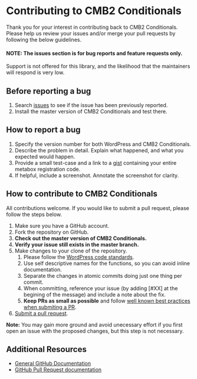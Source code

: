 # Contributing to CMB2 Conditionals

Thank you for your interest in contributing back to CMB2 Conditionals. Please help us review your issues and/or merge your pull requests by following the below guidelines.

#### NOTE: The issues section is for bug reports and feature requests only.
Support is not offered for this library, and the likelihood that the maintainers will respond is very low.

Before reporting a bug
---
1. Search [issues](https://github.com/jcchavezs/cmb2-conditionals/issues) to see if the issue has been previously reported.
2. Install the master version of CMB2 Conditionals and test there.


How to report a bug
---
1. Specify the version number for both WordPress and CMB2 Conditionals.
3. Describe the problem in detail. Explain what happened, and what you expected would happen.
4. Provide a small test-case and a link to a [gist](https://gist.github.com/) containing your entire metabox registration code.
5. If helpful, include a screenshot. Annotate the screenshot for clarity.


How to contribute to CMB2 Conditionals
---
All contributions welcome. If you would like to submit a pull request, please follow the steps below.

1. Make sure you have a GitHub account.
2. Fork the repository on GitHub.
3. **Check out the master version of CMB2 Conditionals.**
4. **Verify your issue still exists in the master branch.**
5. Make changes to your clone of the repository.
	1. Please follow the [WordPress code standards](https://make.wordpress.org/core/handbook/coding-standards).
	2. Use self descriptive names for the functions, so you can avoid inline documentation.
	3. Separate the changes in atomic commits doing just one thing per commit.
	4. When committing, reference your issue (by adding [#XX] at the begining of the message) and include a note about the fix.
	5. **Keep PRs as small as possible** and follow [well known best practices when submiting a PR](http://blog.ploeh.dk/2015/01/15/10-tips-for-better-pull-requests/).
6. [Submit a pull request](https://help.github.com/articles/creating-a-pull-request/).

**Note:** You may gain more ground and avoid unecessary effort if you first open an issue with the proposed changes, but this step is not necessary.

Additional Resources
---

* [General GitHub Documentation](http://help.github.com/)
* [GitHub Pull Request documentation](http://help.github.com/send-pull-requests/)